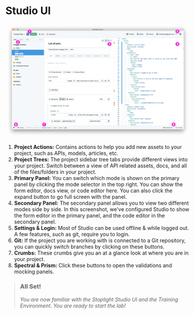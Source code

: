 # Studio UI

![UI](../../assets/images/ui.png)

1. **Project Actions:** Contains actions to help you add new assets to your project, such as APIs, models, articles, etc.
2. **Project Trees:** The project sidebar tree tabs provide different views into your project. Switch between a view of API related assets, docs, and all of the files/folders in your project.
3. **Primary Panel:** You can switch which mode is shown on the primary panel by clicking the mode selector in the top right. You can show the form editor, docs view, or code editor here. You can also click the expand button to go full screen with the panel.
4. **Secondary Panel:** The secondary panel allows you to view two different modes side by side. In this screenshot, we've configured Studio to show the form editor in the primary panel, and the code editor in the secondary panel.
5. **Settings & Login:** Most of Studio can be used offline & while logged out. A few features, such as git, require you to login.
6. **Git:** If the project you are working with is connected to a Git repository, you can quickly switch branches by clicking on these buttons.
7. **Crumbs:** These crumbs give you an at a glance look at where you are in your project.
8. **Spectral & Prism:** Click these buttons to open the validations and mocking panels.

<!-- theme: success -->

> ### All Set!
>
> *You are now familiar with the Stoplight Studio UI and the Training Environment. You are ready to start the lab!*